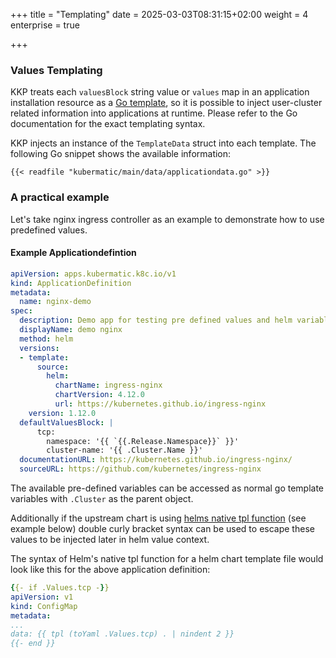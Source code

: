 +++
title = "Templating"
date = 2025-03-03T08:31:15+02:00
weight = 4
enterprise = true

+++

### Values Templating

KKP treats each `valuesBlock` string value or `values` map in an application installation resource as a
[Go template](https://golang.org/pkg/text/template/), so it is possible to inject user-cluster related information into applications at runtime. Please refer to the Go documentation for
the exact templating syntax.

KKP injects an instance of the `TemplateData` struct into each template. The following
Go snippet shows the available information:

```text
{{< readfile "kubermatic/main/data/applicationdata.go" >}}
```

### A practical example

Let's take nginx ingress controller as an example to demonstrate how to use predefined values.

#### Example Applicationdefintion

```yaml
apiVersion: apps.kubermatic.k8c.io/v1
kind: ApplicationDefinition
metadata:
  name: nginx-demo
spec:
  description: Demo app for testing pre defined values and helm variables
  displayName: demo nginx
  method: helm
  versions:
  - template:
      source:
        helm:
          chartName: ingress-nginx
          chartVersion: 4.12.0
          url: https://kubernetes.github.io/ingress-nginx
    version: 1.12.0
  defaultValuesBlock: |
      tcp:
        namespace: '{{ `{{.Release.Namespace}}` }}'
        cluster-name: '{{ .Cluster.Name }}'
  documentationURL: https://kubernetes.github.io/ingress-nginx/
  sourceURL: https://github.com/kubernetes/ingress-nginx
```

The available pre-defined variables can be accessed as normal go template variables with `.Cluster` as the parent object.

Additionally if the upstream chart is using [helms native tpl function](https://helm.sh/docs/howto/charts_tips_and_tricks/#using-the-tpl-function) (see example below) double curly bracket syntax can be used to escape these values to be injected later in helm value context.

The syntax of Helm's native tpl function for a helm chart template file would look like this for the above application definition:

```yaml
{{- if .Values.tcp -}}
apiVersion: v1
kind: ConfigMap
metadata:
...
data: {{ tpl (toYaml .Values.tcp) . | nindent 2 }}
{{- end }}
```
